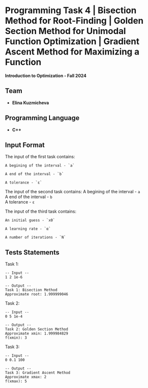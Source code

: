 # Programming Task 4 |  Bisection Method for Root-Finding | Golden Section Method for Unimodal Function Optimization | Gradient Ascent Method for Maximizing a Function 
**Introduction to Optimization - Fall 2024**

## Team
- **Elina Kuzmicheva**  

## Programming Language
- **C++**

## Input Format
The input of the first task contains:

    A begining of the interval - `a`
    
    A end of the interval - `b`
    
    A tolerance - `ε`
    

The input of the second task contains:
    A begining of the interval - `a`  
    A end of the interval - `b`  
    A tolerance - `ε`  
    

The input of the third task contains:

    An initial guess - `x0`
    
    A learning rate - `α`
    
    A number of iterations - `N`
    

## Tests Statements
Task 1:
```
-- Input --
1 2 1e-6
```
```
-- Output --
Task 1: Bisection Method
Approximate root: 1.999999046
```
Task 2:
```
-- Input --
0 5 1e-4
```
```
-- Output --
Task 2: Golden Section Method
Approximate xmin: 1.999984829
f(xmin): 3
```
Task 3:
```
-- Input --
0 0.1 100
```
```
-- Output --
Task 3: Gradient Ascent Method
Approximate xmax: 2
f(xmax): 5
```

